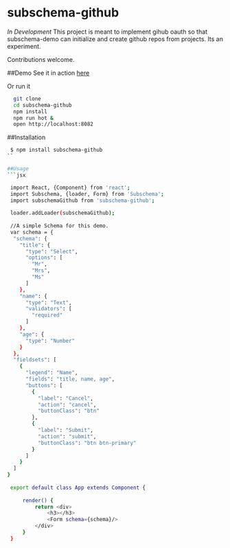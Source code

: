 subschema-github
===
*In Development*
This project is meant to implement gihub oauth so that subschema-demo can 
initialize and create github repos from projects.  Its an experiment. 
 
Contributions welcome.


##Demo
See it in action [here]()

Or run it 

```sh
  git clone 
  cd subschema-github
  npm install
  npm run hot &
  open http://localhost:8082
```

##Installation
```sh
 $ npm install subschema-github
``

##Usage
```jsx

 import React, {Component} from 'react';
 import Subschema, {loader, Form} from 'Subschema';
 import subschemaGithub from 'subschema-github';
 
 loader.addLoader(subschemaGithub);
 
 //A simple Schema for this demo.
 var schema = {
  "schema": {
    "title": {
      "type": "Select",
      "options": [
        "Mr",
        "Mrs",
        "Ms"
      ]
    },
    "name": {
      "type": "Text",
      "validators": [
        "required"
      ]
    },
    "age": {
      "type": "Number"
    }
  },
  "fieldsets": [
    {
      "legend": "Name",
      "fields": "title, name, age",
      "buttons": [
        {
          "label": "Cancel",
          "action": "cancel",
          "buttonClass": "btn"
        },
        {
          "label": "Submit",
          "action": "submit",
          "buttonClass": "btn btn-primary"
        }
      ]
    }
  ]
}
 
 export default class App extends Component {
 
     render() {
         return <div>
             <h3></h3>
             <Form schema={schema}/>
         </div>
     }
 }


  
```